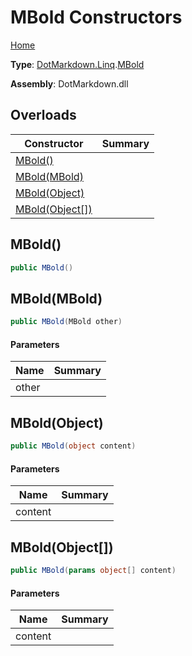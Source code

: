 # MBold Constructors

[Home](../../../../README.md)

**Type**: [DotMarkdown.Linq](../../README.md)\.[MBold](../README.md)

**Assembly**: DotMarkdown\.dll

## Overloads

| Constructor | Summary |
| ----------- | ------- |
| [MBold()](#DotMarkdown_Linq_MBold__ctor) | |
| [MBold(MBold)](#DotMarkdown_Linq_MBold__ctor_DotMarkdown_Linq_MBold_) | |
| [MBold(Object)](#DotMarkdown_Linq_MBold__ctor_System_Object_) | |
| [MBold(Object\[\])](#DotMarkdown_Linq_MBold__ctor_System_Object___) | |

## MBold\(\)<a name="DotMarkdown_Linq_MBold__ctor"></a>

```csharp
public MBold()
```

## MBold\(MBold\)<a name="DotMarkdown_Linq_MBold__ctor_DotMarkdown_Linq_MBold_"></a>

```csharp
public MBold(MBold other)
```

#### Parameters

| Name | Summary |
| ---- | ------- |
| other | |

## MBold\(Object\)<a name="DotMarkdown_Linq_MBold__ctor_System_Object_"></a>

```csharp
public MBold(object content)
```

#### Parameters

| Name | Summary |
| ---- | ------- |
| content | |

## MBold\(Object\[\]\)<a name="DotMarkdown_Linq_MBold__ctor_System_Object___"></a>

```csharp
public MBold(params object[] content)
```

#### Parameters

| Name | Summary |
| ---- | ------- |
| content | |

